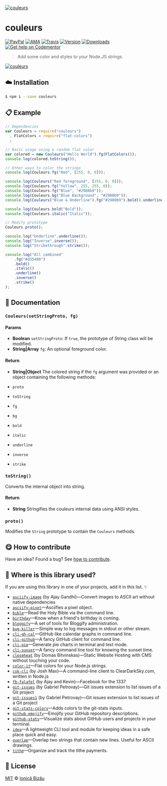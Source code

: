 
[![couleurs](http://i.imgur.com/W3rh7oh.png)](#)

# couleurs

 [![PayPal](https://img.shields.io/badge/%24-paypal-f39c12.svg)][paypal-donations] [![AMA](https://img.shields.io/badge/ask%20me-anything-1abc9c.svg)](https://github.com/IonicaBizau/ama) [![Travis](https://img.shields.io/travis/IonicaBizau/node-couleurs.svg)](https://travis-ci.org/IonicaBizau/node-couleurs/) [![Version](https://img.shields.io/npm/v/couleurs.svg)](https://www.npmjs.com/package/couleurs) [![Downloads](https://img.shields.io/npm/dt/couleurs.svg)](https://www.npmjs.com/package/couleurs) [![Get help on Codementor](https://cdn.codementor.io/badges/get_help_github.svg)](https://www.codementor.io/johnnyb?utm_source=github&utm_medium=button&utm_term=johnnyb&utm_campaign=github)

> Add some color and styles to your Node.JS strings.

[![couleurs](http://i.imgur.com/M1D9mxT.png)](#)

## :cloud: Installation

```sh
$ npm i --save couleurs
```


## :clipboard: Example



```js
// Dependencies
var Couleurs = require("couleurs")
  , FlatColors = require("flat-colors")
  ;

// Basic usage using a random flat color
var colored = new Couleurs("Hello World").fg(FlatColors());
console.log(colored.toString());

// Other ways to color the strings
console.log(Couleurs.fg("Red", [255, 0, 0]));

console.log(Couleurs("Red foreground", [255, 0, 0]));
console.log(Couleurs.fg("Yellow", 255, 255, 0));
console.log(Couleurs.fg("Blue", "#2980b9"));
console.log(Couleurs.bg("Blue Background", "#2980b9"));
console.log(Couleurs("Blue & Underline").fg("#2980b9").bold().underline().toString());

console.log(Couleurs.bold("Bold"));
console.log(Couleurs.italic("Italic"));

// Modify prototype
Couleurs.proto();

console.log("Underline".underline());
console.log("Inverse".inverse());
console.log("Strikethrough".strike());

console.log("All combined"
    .fg("#d35400")
    .bold()
    .italic()
    .underline()
    .inverse()
    .strike()
);
```

## :memo: Documentation


### `Couleurs(setStringProto, fg)`

#### Params
- **Boolean** `setStringProto`: If `true`, the prototype of String class will be modified.
- **String|Array** `fg`: An optional foreground color.

#### Return
- **String|Object** The colored string if the `fg` argument was provided or an object containing the following methods:

 - `proto`
 - `toString`
 - `fg`
 - `bg`
 - `bold`
 - `italic`
 - `underline`
 - `inverse`
 - `strike`

### `toString()`
Converts the internal object into string.

#### Return
- **String** Stringifies the couleurs internal data using ANSI styles.

### `proto()`
Modifies the `String` prototype to contain the `Couleurs` methods.



## :yum: How to contribute
Have an idea? Found a bug? See [how to contribute][contributing].

## :dizzy: Where is this library used?
If you are using this library in one of your projects, add it in this list. :sparkles:


 - [`asciify-image`](https://github.com/ajay-gandhi/asciify-image) (by Ajay Gandhi)—Convert images to ASCII art without native dependencies
 - [`asciify-pixel`](https://github.com/IonicaBizau/asciify-pixel#readme)—Asciifies a pixel object.
 - [`bible`](https://github.com/BibleJS/BibleApp)—Read the Holy Bible via the command line.
 - [`birthday`](https://github.com/IonicaBizau/birthday)—Know when a friend's birthday is coming.
 - [`bloggify`](https://github.com/Bloggify/bloggify-tools)—A set of tools for Bloggify administration.
 - [`bug-killer`](https://github.com/IonicaBizau/node-bug-killer)—Simple way to log messages in stdout or other stream.
 - [`cli-gh-cal`](https://github.com/IonicaBizau/cli-gh-cal)—GitHub like calendar graphs in command line.
 - [`cli-github`](https://github.com/IonicaBizau/cli-github)—A fancy GitHub client for command line.
 - [`cli-pie`](https://github.com/IonicaBizau/node-cli-pie)—Generate pie charts in terminal and text mode.
 - [`cli-sunset`](https://github.com/IonicaBizau/cli-sunset)—A fancy command line tool for knowing the sunset time.
 - [`closeheat`](https://github.com/closeheat/cli) (by Domas Bitvinskas)—Static Website Hosting with CMS without touching your code.
 - [`color-it`](https://github.com/IonicaBizau/node-color-it#readme)—Flat colors for your Node.js strings.
 - [`csk-cli`](https://github.com/joshumax/csk-cli) (by Josh Max)—A command-line client to ClearDarkSky.com, written in Node.js
 - [`fb-falafel`](https://fb-falafel.ml) (by Ajay and Kevin)—Facebook for the 1337
 - [`git-issues`](https://github.com/softwarescales/git-issues) (by Gabriel Petrovay)—Git issues extension to list issues of a Git project
 - [`git-issues1`](https://github.com/softwarescales/git-issues) (by Gabriel Petrovay)—Git issues extension to list issues of a Git project
 - [`git-stats-colors`](https://github.com/IonicaBizau/node-git-stats-colors)—Adds colors to the git-stats inputs.
 - [`github-emojify`](https://github.com/IonicaBizau/github-emojifiy#readme)—Emojify your GitHub repository descriptions.
 - [`github-stats`](https://github.com/IonicaBizau/github-stats)—Visualize stats about GitHub users and projects in your terminal.
 - [`idea`](https://github.com/IonicaBizau/idea)—A lightweight CLI tool and module for keeping ideas in a safe place quick and easy.
 - [`overlap`](https://github.com/IonicaBizau/node-overlap)—Overlap two strings that contain new lines. Useful for ASCII drawings.
 - [`tithe`](https://github.com/IonicaBizau/tithe)—Organize and track the tithe payments.

## :scroll: License

[MIT][license] © [Ionică Bizău][website]

[paypal-donations]: https://www.paypal.com/cgi-bin/webscr?cmd=_s-xclick&hosted_button_id=RVXDDLKKLQRJW
[donate-now]: http://i.imgur.com/6cMbHOC.png

[license]: http://showalicense.com/?fullname=Ionic%C4%83%20Biz%C4%83u%20%3Cbizauionica%40gmail.com%3E%20(http%3A%2F%2Fionicabizau.net)&year=2014#license-mit
[website]: http://ionicabizau.net
[contributing]: /CONTRIBUTING.md
[docs]: /DOCUMENTATION.md
